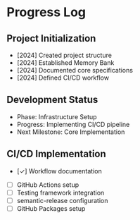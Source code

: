 # Progress Log

## Project Initialization
- [2024] Created project structure
- [2024] Established Memory Bank
- [2024] Documented core specifications
- [2024] Defined CI/CD workflow

## Development Status
- Phase: Infrastructure Setup
- Progress: Implementing CI/CD pipeline
- Next Milestone: Core Implementation

## CI/CD Implementation
- [✓] Workflow documentation
- [ ] GitHub Actions setup
- [ ] Testing framework integration
- [ ] semantic-release configuration
- [ ] GitHub Packages setup
